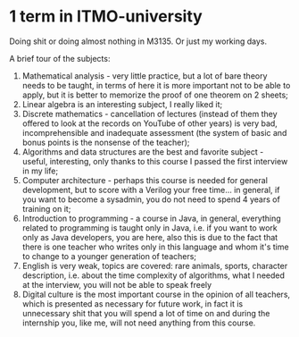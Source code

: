 # 1 term in ITMO-university
Doing shit or doing almost nothing in M3135.
Or just my working days.


A brief tour of the subjects:
1. Mathematical analysis - very little practice, but a lot of bare theory needs to be taught, in terms of here it is more important not to be able to apply, but it is better to memorize the proof of one theorem on 2 sheets;
2. Linear algebra is an interesting subject, I really liked it;
3. Discrete mathematics - cancellation of lectures (instead of them they offered to look at the records on YouTube of other years) is very bad, incomprehensible and inadequate assessment (the system of basic and bonus points is the nonsense of the teacher);
4. Algorithms and data structures are the best and favorite subject - useful, interesting, only thanks to this course I passed the first interview in my life;
5. Computer architecture - perhaps this course is needed for general development, but to score with a Verilog your free time... in general, if you want to become a sysadmin, you do not need to spend 4 years of training on it;
6. Introduction to programming - a course in Java, in general, everything related to programming is taught only in Java, i.e. if you want to work only as Java developers, you are here, also this is due to the fact that there is one teacher who writes only in this language and whom it's time to change to a younger generation of teachers;
7. English is very weak, topics are covered: rare animals, sports, character description, i.e. about the time complexity of algorithms, what I needed at the interview, you will not be able to speak freely
8. Digital culture is the most important course in the opinion of all teachers, which is presented as necessary for future work, in fact it is unnecessary shit that you will spend a lot of time on and during the internship you, like me, will not need anything from this course.

